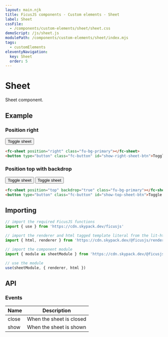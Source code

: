 ```yaml
---
layout: main.njk
title: FicusJS components - Custom elements - Sheet
label: Sheet
cssFile:
  - /components/custom-elements/sheet/sheet.css
demoScript: /js/sheet.js
modulePath: /components/custom-elements/sheet/index.mjs
tags:
  - customElements
eleventyNavigation:
  key: Sheet
  order: 5
---
```

# Sheet

Sheet component.

## Example

### Position right

<div class="fd-component-container">
  <fc-sheet position="right" class="fu-bg-primary"></fc-sheet>
  <button type="button" class="fc-button" id="show-right-sheet-btn">Toggle sheet</button>
</div>

```html
<fc-sheet position="right" class="fu-bg-primary"></fc-sheet>
<button type="button" class="fc-button" id="show-right-sheet-btn">Toggle sheet</button>
```

### Position top with backdrop

<div class="fd-component-container">
  <fc-sheet position="top" backdrop="true" class="fu-bg-primary">
    <button type="button" class="fc-button" id="show-top-sheet-close-btn">Toggle sheet</button>
  </fc-sheet>
  <button type="button" class="fc-button" id="show-top-sheet-btn">Toggle sheet</button>
</div>

```html
<fc-sheet position="top" backdrop="true" class="fu-bg-primary"></fc-sheet>
<button type="button" class="fc-button" id="show-top-sheet-btn">Toggle sheet</button>
```

## Importing

```js
// import the required FicusJS functions
import { use } from 'https://cdn.skypack.dev/ficusjs'

// import the renderer and html tagged template literal from the lit-html library
import { html, renderer } from 'https://cdn.skypack.dev/@ficusjs/renderers/lit-html'

// import the component module
import { module as sheetModule } from 'https://cdn.skypack.dev/@ficusjs/components/custom-elements/sheet'

// use the module
use(sheetModule, { renderer, html })
```

## API

### Events

| Name | Description |
| --- | --- |
| close | When the sheet is closed |
| show | When the sheet is shown |
